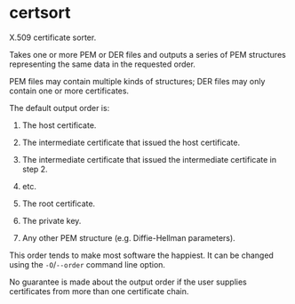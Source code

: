 # certsort

X.509 certificate sorter.

Takes one or more PEM or DER files and outputs a series of PEM structures
representing the same data in the requested order.

PEM files may contain multiple kinds of structures; DER files may only contain
one or more certificates.

The default output order is:

1. The host certificate.

2. The intermediate certificate that issued the host certificate.

3. The intermediate certificate that issued the intermediate
   certificate in step 2.

4. etc.

5. The root certificate.

6. The private key.

7. Any other PEM structure (e.g. Diffie-Hellman parameters).

This order tends to make most software the happiest. It can be changed
using the `-O`/`--order` command line option.

No guarantee is made about the output order if the user supplies certificates
from more than one certificate chain.
